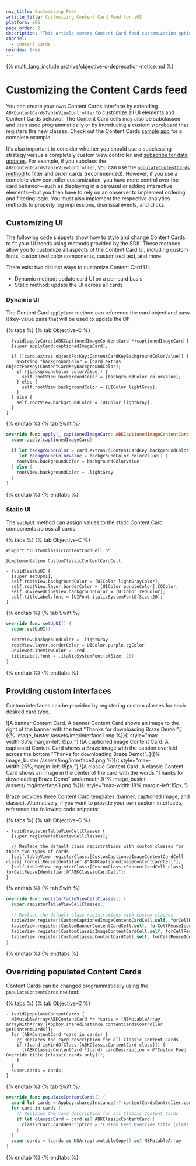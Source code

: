 ```yaml
---
nav_title: Customizing Feed
article_title: Customizing Content Card Feed for iOS
platform: iOS
page_order: 2
description: "This article covers Content Card feed customization options in your iOS application."
channel:
  - content cards
noindex: true
---
```


{% multi_lang_include archive/objective-c-deprecation-notice.md %}

# Customizing the Content Cards feed

You can create your own Content Cards interface by extending `ABKContentCardsTableViewController` to customize all UI elements and Content Cards behavior. The Content Card cells may also be subclassed and then used programmatically or by introducing a custom storyboard that registers the new classes. Check out the Content Cards [sample app](https://github.com/Appboy/appboy-ios-sdk/tree/master/Samples/ContentCards/BrazeContentCardsSampleApp) for a complete example. 

It's also important to consider whether you should use a subclassing strategy versus a completely custom view controller and [subscribe for data updates]({{site.baseurl}}/developer_guide/platform_integration_guides/ios/content_cards/integration/). For example, if you subclass the `ABKContentCardsTableViewController`, you can use the [`populateContentCards` method](#overriding-populated-content-cards) to filter and order cards (recommended). However, if you use a complete view controller customization, you have more control over the card behavior—such as displaying in a carousel or adding interactive elements—but you then have to rely on an observer to implement ordering and filtering logic. You must also implement the respective analytics methods to properly log impressions, dismissal events, and clicks.

## Customizing UI

The following code snippets show how to style and change Content Cards to fit your UI needs using methods provided by the SDK. These methods allow you to customize all aspects of the Content Card UI, including custom fonts, customized color components, customized text, and more. 

There exist two distinct ways to customize Content Card UI: 
- Dynamic method: update card UI on a per-card basis
- Static method: update the UI across all cards

### Dynamic UI

The Content Card `applyCard` method can reference the card object and pass it key-value pairs that will be used to update the UI:

{% tabs %}
{% tab Objective-C %}
```objc
- (void)applyCard:(ABKCaptionedImageContentCard *)captionedImageCard {
  [super applyCard:captionedImageCard];    
 
  if ([card.extras objectForKey:ContentCardKeyBackgroundColorValue]) {
    NSString *backgroundColor = [card.extras objectForKey:ContentCardKeyBackgroundColor];
    if ([backgroundColor colorValue]) {
      self.rootView.backgroundColor = [backgroundColor colorValue];
    } else {
      self.rootView.backgroundColor = [UIColor lightGray];
    }
  } else {
    self.rootView.backgroundColor = [UIColor lightGray];
  }  
}
```
{% endtab %}
{% tab Swift %}
```swift
override func apply(_ captionedImageCard: ABKCaptionedImageContentCard!) {
  super.apply(captionedImageCard)         
 
  if let backgroundColor = card.extras?[ContentCardKey.backgroundColor.rawValue] as? String,
     let backgroundColorValue = backgroundColor.colorValue() {
    rootView.backgroundColor = backgroundColorValue
  } else {
    rootView.backgroundColor = .lightGray
  }
}
```
{% endtab %}
{% endtabs %}

### Static UI

The `setUpUI` method can assign values to the static Content Card components across all cards:

{% tabs %}
{% tab Objective-C %}
```objc
#import "CustomClassicContentCardCell.h"  
 
@implementation CustomClassicContentCardCell
 
- (void)setUpUI {
  [super setUpUI];
  self.rootView.backgroundColor = [UIColor lightGrayColor];
  self.rootView.layer.borderColor = [UIColor purpleColor].CGColor;
  self.unviewedLineView.backgroundColor = [UIColor redColor];
  self.titleLabel.font = [UIFont italicSystemFontOfSize:20];
}
```
{% endtab %}
{% tab Swift %}
```swift
override func setUpUI() {
  super.setUpUI()
     
  rootView.backgroundColor = .lightGray
  rootView.layer.borderColor = UIColor.purple.cgColor
  unviewedLineViewColor = .red
  titleLabel.font = .italicSystemFont(ofSize: 20)
}
```
{% endtab %}
{% endtabs %}

## Providing custom interfaces

Custom interfaces can be provided by registering custom classes for each desired card type. 

![A banner Content Card. A banner Content Card shows an image to the right of the banner with the text "Thanks for downloading Braze Demo!".]({% image_buster /assets/img/interface1.png %}){: style="max-width:35%;margin-left:15px;"}
![A captioned image Content Card. A captioned Content Card shows a Braze image with the caption overlaid across the bottom "Thanks for downloading Braze Demo!". ]({% image_buster /assets/img/interface2.png %}){: style="max-width:25%;margin-left:15px;"}
![A classic Content Card. A classic Content Card shows an image in the center of the card with the words "Thanks for downloading Braze Demo" underneath.]({% image_buster /assets/img/interface3.png %}){: style="max-width:18%;margin-left:15px;"}

Braze provides three Content Card templates (banner, captioned image, and classic). Alternatively, if you want to provide your own custom interfaces, reference the following code snippets:

{% tabs %}
{% tab Objective-C %}
```objc
- (void)registerTableViewCellClasses {
  [super registerTableViewCellClasses];
 
  // Replace the default class registrations with custom classes for these two types of cards
  [self.tableView registerClass:[CustomCaptionedImageContentCardCell class] forCellReuseIdentifier:@"ABKCaptionedImageContentCardCell"];
  [self.tableView registerClass:[CustomClassicContentCardCell class] forCellReuseIdentifier:@"ABKClassicCardCell"];
}
```
{% endtab %}
{% tab Swift %}
```swift
override func registerTableViewCellClasses() {
  super.registerTableViewCellClasses()
     
  // Replace the default class registrations with custom classes
  tableView.register(CustomCaptionedImageContentCardCell.self, forCellReuseIdentifier: "ABKCaptionedImageContentCardCell")
  tableView.register(CustomBannerContentCardCell.self, forCellReuseIdentifier: "ABKBannerContentCardCell")
  tableView.register(CustomClassicImageContentCardCell.self, forCellReuseIdentifier: "ABKClassicImageCardCell")
  tableView.register(CustomClassicContentCardCell.self, forCellReuseIdentifier: "ABKClassicCardCell")
}
```
{% endtab %}
{% endtabs %}

## Overriding populated Content Cards

Content Cards can be changed programmatically using the `populateContentCards` method:

{% tabs %}
{% tab Objective-C %}
```objc
- (void)populateContentCards {
  NSMutableArray<ABKContentCard *> *cards = [NSMutableArray arrayWithArray:[Appboy.sharedInstance.contentCardsController getContentCards]];
  for (ABKContentCard *card in cards) {
    // Replaces the card description for all Classic Content Cards
    if ([card isKindOfClass:[ABKClassicContentCard class]]) {
      ((ABKClassicContentCard *)card).cardDescription = @"Custom Feed Override title [classic cards only]!";
    }
  }
  super.cards = cards;
}
```
{% endtab %}
{% tab Swift %}
```swift
override func populateContentCards() {
  guard let cards = Appboy.sharedInstance()?.contentCardsController.contentCards else { return }
  for card in cards {
    // Replaces the card description for all Classic Content Cards
    if let classicCard = card as? ABKClassicContentCard {
      classicCard.cardDescription = "Custom Feed Override title [classic cards only]!"
    }
  }
  super.cards = (cards as NSArray).mutableCopy() as? NSMutableArray
}
```
{% endtab %}
{% endtabs %}